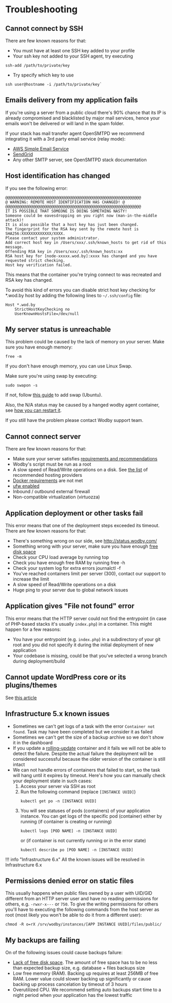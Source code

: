 # Troubleshooting

## Cannot connect by SSH 

There are few known reasons for that:

* You must have at least one SSH key added to your profile
* Your ssh key not added to your SSH agent, try executing 
```shell
ssh-add /path/to/private/key
```
* Try specify which key to use 
```shell
ssh user@hostname -i /path/to/private/key`
```

## Emails delivery from my application fails

If you're using a server from a public cloud there's 90% chance that its IP is already compromised and blacklisted by major mail services, hence your emails won't be delivered or will land in the spam folder.

If your stack has mail transfer agent OpenSMTPD we recommend integrating it with a 3rd party email service (relay mode):

* [AWS Simple Email Service](integrations/aws.md)
* [SendGrid](integrations/sendgrid.md)
* Any other SMTP server, see OpenSMTPD stack documentation
 
## Host identification has changed

If you see the following error:

```
@@@@@@@@@@@@@@@@@@@@@@@@@@@@@@@@@@@@@@@@@@@@@@@@@@@@@@@@@@@ 
@ WARNING: REMOTE HOST IDENTIFICATION HAS CHANGED! @ 
@@@@@@@@@@@@@@@@@@@@@@@@@@@@@@@@@@@@@@@@@@@@@@@@@@@@@@@@@@@ 
IT IS POSSIBLE THAT SOMEONE IS DOING SOMETHING NASTY! 
Someone could be eavesdropping on you right now (man-in-the-middle attack)! 
It is also possible that a host key has just been changed. 
The fingerprint for the RSA key sent by the remote host is 
SHA256:XXXXXXXXXXXXX/XXXX. 
Please contact your system administrator. 
Add correct host key in /Users/xxx/.ssh/known_hosts to get rid of this message. 
Offending RSA key in /Users/xxx/.ssh/known_hosts:xx 
RSA host key for [node-xxxxx.wod.by]:xxxx has changed and you have requested strict checking. 
Host key verification failed.
```

This means that the container you're trying connect to was recreated and RSA key has changed.

To avoid this kind of errors you can disable strict host key checking for *.wod.by host by adding the following lines to `~/.ssh/config` file: 

```
Host *.wod.by
    StrictHostKeyChecking no
    UserKnownHostsFile=/dev/null
```

## My server status is unreachable

This problem could be caused by the lack of memory on your server. Make sure you have enough memory:

```shell
free -m
```

If you don't have enough memory, you can use Linux Swap.

Make sure you're using swap by executing:
```shell
sudo swapon -s
```
If not, follow [this guide](https://www.digitalocean.com/community/tutorials/how-to-add-swap-on-ubuntu-12-04") to add swap (Ubuntu).

Also, the N/A status may be caused by a hanged wodby agent container, see [how you can restart it](infrastructure/cli.md#restarting-wodby-agent).

If you still have the problem please contact Wodby support team.

## Cannot connect server

There are few known reasons for that:

* Make sure your server satisfies [requirements and recommendations](infrastructure/index.md)
* Wodby's script must be run as a root
* A slow speed of Read/Write operations on a disk. See [the list](infrastructure/index.md) of recommended hosting providers
* [Docker requirements](https://docs.docker.com/engine/installation/binaries/) are not met 
* [ufw enabled](infrastructure/ufw.md)
* Inbound / outbound external firewall
* Non-compatible virtualization (virtuozza)

## Application deployment or other tasks fail

This error means that one of the deployment steps exceeded its timeout. There are few known reasons for that:

* There's something wrong on our side, see http://status.wodby.com/
* Something wrong with your server, make sure you have enough [free disk space](infrastructure/disk.md)
* Check your CPU load average by running top
* Check you have enough free RAM by running free -h
* Check your system log for extra errors journalctl -f 
* You've reached containers limit per server (300), contact our support to increase the limit
* A slow speed of Read/Write operations on a disk
* Huge ping to your server due to global network issues

## Application gives "File not found" error

This error means that the HTTP server could not find the entrypoint (in case of PHP-based stacks it's usually `index.php`) in a container. This might happen for a few reasons:

* You have your entrypoint (e.g. `index.php`) in a subdirectory of your git root and you did not specify it during the initial deployment of new application
* Your codebase is missing, could be that you've selected a wrong branch during deployment/build

## Cannot update WordPress core or its plugins/themes

See [this article](stacks/wordpress/index.md#upgrading-wordpress)

## Infrastructure 5.x known issues

* Sometimes we can't get logs of a task with the error `Container not found`. Task may have been completed but we consider it as failed
* Sometimes we can't get the size of a backup archive so we don't show it in the dashboard
* If you update a [ rolling-update](stacks/template.md#deployment) container and it fails we will not be able to detect the failure. Despite the actual failure the deployment will be considered successful because the older version of the container is still intact
* We can not handle errors of containers that failed to start, so the task will hang until it expires by timeout. Here's how you can manually check your deployment state in such cases:    
    1. Access your server via SSH as root
    2. Run the following command (replace `[INSTANCE UUID]`)
        ```shell
        kubectl get po -n [INSTANCE UUID]
        ``` 
    3. You will see statuses of pods (containers) of your application instance. You can get logs of the specific pod (container) either by running (if container is creating or running)
        ```shell
        kubectl logs [POD NAME] -n [INSTANCE UUID]
        ```
        or (if container is not currently running or in the error state)
        ```shell
        kubectl describe po [POD NAME] -n [INSTANCE UUID]
        ```

!!! info "Infrastructure 6.x"
    All the known issues will be resolved in Infrastructure 6.x
    
## Permissions denied error on static files

This usually happens when public files owned by a user with UID/GID different from an HTTP server user and have no reading permissions for others, e.g. `-rwxr-x---` or `750`. To give the writing permissions for others you'll have to executing the following commands from the host server as root (most likely you won't be able to do it from a different user):
```
chmod -R o=rX /srv/wodby/instances/[APP INSTANCE UUID]/files/public/
```  

## My backups are failing

On of the following issues could cause backups failure:  

* [Lack of free disk space](/1.0/docs/infrastructure/disk/#freeing-disk-space). The amount of free space has to be no less than expected backup size, e.g. database + files backups size     
* Low free memory (RAM). Backing up requires at least 256MB of free RAM. Lower value could slower backing up significantly or cause  backing up process cancelation by timeout of 3 hours 
* Overutilized CPU. We recommend setting auto backups start time to a night period when your application has the lowest traffic